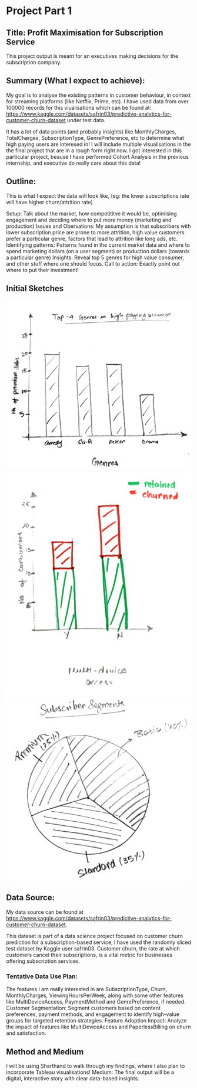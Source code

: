 # Project Part 1

## Title: Profit Maximisation for Subscription Service
This project output is meant for an executives making decisions for the subscription company.

## Summary (What I expect to achieve):
My goal is to analyse the existing patterns in customer behaviour, in context for streaming platforms (like Netflix, Prime, etc).
I have used data from over 100000 records for this viualisations which can be found at: https://www.kaggle.com/datasets/safrin03/predictive-analytics-for-customer-churn-dataset under test data.

It has a lot of data points (and probably insights) like MonthlyCharges,	TotalCharges,	SubscriptionType, GenrePreference, etc to determine what high paying users are interesed in! I will include multiple visualisations in the the final project that are in a rough form right now. I got interested in this particular project, beause I have performed Cohort Analysis in the previous internship, and executive do really care about this data!

## Outline:
This is what I expect the data will look like, (eg: the lower subscriptions rate will have higher churn/attrition rate)

Setup: Talk about the market, how competititve it would be, optimising engagement and deciding where to put more money (marketing and production)
Issues and Obervations: My assumption is that subscribers with lower subscription price are prone to more attrition, high value customers prefer a particular genre, factors that lead to attrition like long ads, etc.
Identifying patterns: Patterns found in the current market data and where to spend marketing dollars (on a user segment) or production dollars (towards a particular genre)
Insights: Reveal top 5 genres for high value consumer, and other stuff where one should focus.
Call to action: Exactly point out where to put their investment!



## Initial Sketches
![Bar-Graph](p1-bar.png)
![Stacked-bargraph](p1-stacked-bar.png)
![Pie-Chart](p1-pie.png)

## Data Source:

My data source can be found at https://www.kaggle.com/datasets/safrin03/predictive-analytics-for-customer-churn-dataset.

This dataset is part of a data science project focused on customer churn prediction for a subscription-based service, I have used the randomly sliced test dataset by Kaggle user safrin03. Customer churn, the rate at which customers cancel their subscriptions, is a vital metric for businesses offering subscription services.

### Tentative Data Use Plan: 
The features I am really interested in are SubscriptionType, Churn, MonthlyCharges, ViewingHoursPerWeek, along with some other features like MultiDeviceAccess, PaymentMethod and GenrePreference, if needed.
Customer Segmentation: Segment customers based on content preferences, payment methods, and engagement to identify high-value groups for targeted retention strategies.
Feature Adoption Impact: Analyze the impact of features like MultiDeviceAccess and PaperlessBilling on churn and satisfaction.


## Method and Medium
I will be using Sharthand to walk through my findings, where I also plan to incorporate Tableau visualisations!
Medium: The final output will be a digital, interactive story with clear data-based insights.







